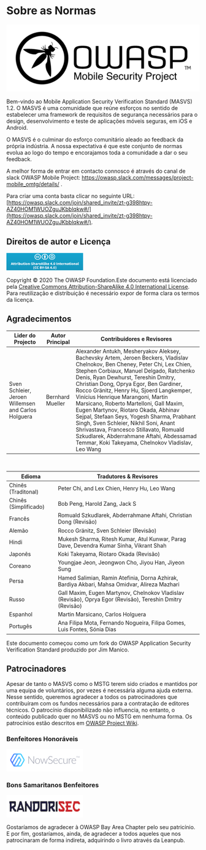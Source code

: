 # Sobre as Normas

<img src="images/OWASP_logo.png" title="OWASP LOGO" />

Bem-vindo ao Mobile Application Security Verification Standard (MASVS) 1.2. O MASVS é uma comunidade que reúne esforços no sentido de estabelecer uma framework de requisitos de segurança necessários para o design, desenvolvimento e teste de aplicações móveis seguras, em iOS e Android.

O MASVS é o culminar do esforço comunitário aleado ao feedback da própria indústria. A nossa expectativa é que este conjunto de normas evolua ao logo do tempo e encorajamos toda a comunidade a dar o seu feedback.

A melhor forma de entrar em contacto connosco é através do canal de slack OWASP Mobile Project: <https://owasp.slack.com/messages/project-mobile_omtg/details/> .

Para criar uma conta basta clicar no seguinte URL: [https://owasp.slack.com/join/shared_invite/zt-g398htpy-AZ40HOM1WUOZguJKbblqkw#/](https://owasp.slack.com/join/shared_invite/zt-g398htpy-AZ40HOM1WUOZguJKbblqkw#/).

## Direitos de autor e Licença

[<img src="images/CC-license.png" title="License" width="200px" height="45px" />](https://creativecommons.org/licenses/by-sa/4.0/)

Copyright © 2020 The OWASP Foundation.Este documento está licenciado pela [Creative Commons Attribution-ShareAlike 4.0 International License](https://creativecommons.org/licenses/by-sa/4.0/). Para reutilização e distribuição é necessário expor de forma clara os termos da licença.

<!-- \pagebreak -->

## Agradecimentos

| Lider do Projecto | Autor Principal | Contribuidores e Revisores
| ------- | --- | ----------------- |
| Sven Schleier, Jeroen Willemsen and Carlos Holguera | Bernhard Mueller | Alexander Antukh, Mesheryakov Aleksey, Bachevsky Artem, Jeroen Beckers, Vladislav Chelnokov, Ben Cheney, Peter Chi, Lex Chien, Stephen Corbiaux, Manuel Delgado, Ratchenko Denis, Ryan Dewhurst, Tereshin Dmitry, Christian Dong, Oprya Egor, Ben Gardiner, Rocco Gränitz, Henry Hu, Sjoerd Langkemper, Vinícius Henrique Marangoni, Martin Marsicano, Roberto Martelloni, Gall Maxim, Eugen Martynov, Riotaro Okada, Abhinav Sejpal, Stefaan Seys, Yogesh Sharma, Prabhant Singh, Sven Schleier, Nikhil Soni, Anant Shrivastava, Francesco Stillavato, Romuald Szkudlarek, Abderrahmane Aftahi, Abdessamad Temmar, Koki Takeyama, Chelnokov Vladislav, Leo Wang |

<br/>

| Edioma | Tradutores & Revisores |
| --- | ------------------------------ |
| Chinês (Traditonal) | Peter Chi, and Lex Chien, Henry Hu, Leo Wang |
| Chinês (Simplificado) | Bob Peng, Harold Zang, Jack S |
| Francês | Romuald Szkudlarek, Abderrahmane Aftahi, Christian Dong (Revisão) |
| Alemão | Rocco Gränitz, Sven Schleier (Revisão) |
| Hindi | Mukesh Sharma, Ritesh Kumar, Atul Kunwar, Parag Dave, Devendra Kumar Sinha, Vikrant Shah |
| Japonês | Koki Takeyama, Riotaro Okada (Revisão) |
| Coreano | Youngjae Jeon, Jeongwon Cho, Jiyou Han, Jiyeon Sung |
| Persa | Hamed Salimian, Ramin Atefinia, Dorna Azhirak, Bardiya Akbari, Mahsa Omidvar, Alireza Mazhari |
| Russo | Gall Maxim, Eugen Martynov, Chelnokov Vladislav (Revisão), Oprya Egor (Revisão), Tereshin Dmitry (Revisão) |
| Espanhol | Martin Marsicano, Carlos Holguera |
| Portugês | Ana Filipa Mota, Fernando Nogueira, Filipa Gomes, Luis Fontes, Sónia Dias|

Este documento começou como um fork do OWASP Application Security Verification Standard produzido por Jim Manico.

## Patrocinadores

Apesar de tanto o MASVS como o MSTG terem sido criados e mantidos por uma equipa de voluntários, por vezes é necessária alguma ajuda externa. Nesse sentido, queremos agradecer a todos os patrocinadores que contribuíram com os fundos necessários para a contratação de editores técnicos. O patrocínio disponibilizado não influencia, no entanto, o conteúdo publicado quer no MASVS ou no  MSTG em nenhuma forma. Os patrocínios estão descritos em [OWASP Project Wiki](https://owasp.org/www-project-mobile-security-testing-guide/#div-sponsorship "OWASP Mobile Security Testing Guide Sponsorship Packages").

### Benfeitores Honoráveis

[<img src="images/NowSecure_logo.png" title="NowSecure" width="200px" height="58px" />](https://www.nowsecure.com/ "NowSecure")

### Bons Samaritanos Benfeitores

[<img src="images/Randorisec_logo.png" title="Randorisec" width="200px" height="58px" />](https://www.randorisec.fr/ "RandoriSec")

Gostaríamos de agradecer à OWASP Bay Area Chapter pelo seu patricínio. E por fim, gostaríamos, ainda, de agradecer a todos aqueles que nos patrocinaram de forma indireta, adquirindo o livro através da Leanpub.
